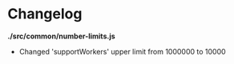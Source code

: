 # Changelog

**./src/common/number-limits.js**
* Changed 'supportWorkers' upper limit from 1000000 to 10000